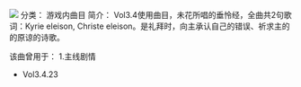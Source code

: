 ![](//static.kivo.wiki/images/music/cover/fxVCLNTu2OGSw05cJBNwMLBAgyj0ngTE.png)
分类： 游戏内曲目
简介：
Vol3.4使用曲目，未花所唱的垂怜经，全曲共2句歌词：Kyrie eleison, Christe eleison。是礼拜时，向主承认自己的错误、祈求主的的原谅的诗歌。

该曲曾用于：
1.主线剧情
 - Vol3.4.23
